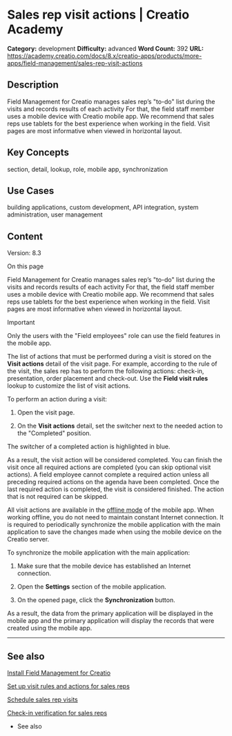 # Sales rep visit actions | Creatio Academy

**Category:** development **Difficulty:** advanced **Word Count:** 392 **URL:**
https://academy.creatio.com/docs/8.x/creatio-apps/products/more-apps/field-management/sales-rep-visit-actions

## Description

Field Management for Creatio manages sales rep’s "to-do" list during the visits
and records results of each activity For that, the field staff member uses a
mobile device with Creatio mobile app. We recommend that sales reps use tablets
for the best experience when working in the field. Visit pages are most
informative when viewed in horizontal layout.

## Key Concepts

section, detail, lookup, role, mobile app, synchronization

## Use Cases

building applications, custom development, API integration, system
administration, user management

## Content

Version: 8.3

On this page

Field Management for Creatio manages sales rep’s "to-do" list during the visits
and records results of each activity For that, the field staff member uses a
mobile device with Creatio mobile app. We recommend that sales reps use tablets
for the best experience when working in the field. Visit pages are most
informative when viewed in horizontal layout.

Important

Only the users with the "Field employees" role can use the field features in the
mobile app.

The list of actions that must be performed during a visit is stored on the
**Visit actions** detail of the visit page. For example, according to the rule
of the visit, the sales rep has to perform the following actions: check-in,
presentation, order placement and check-out. Use the **Field visit rules**
lookup to customize the list of visit actions.

To perform an action during a visit:

1. Open the visit page.

2. On the **Visit actions** detail, set the switcher next to the needed action
   to the "Completed" position.

The switcher of a completed action is highlighted in blue.

As a result, the visit action will be considered completed. You can finish the
visit once all required actions are completed (you can skip optional visit
actions). A field employee cannot complete a required action unless all
preceding required actions on the agenda have been completed. Once the last
required action is completed, the visit is considered finished. The action that
is not required can be skipped.

All visit actions are available in the
[offline mode](https://academy.creatio.com/documents?id=1390#title-773-5) of the
mobile app. When working offline, you do not need to maintain constant Internet
connection. It is required to periodically synchronize the mobile application
with the main application to save the changes made when using the mobile device
on the Creatio server.

To synchronize the mobile application with the main application:

1. Make sure that the mobile device has established an Internet connection.

2. Open the **Settings** section of the mobile application.

3. On the opened page, click the **Synchronization** button.

As a result, the data from the primary application will be displayed in the
mobile app and the primary application will display the records that were
created using the mobile app.

---

## See also​

[Install Field Management for Creatio](https://academy.creatio.com/documents?id=1374)

[Set up visit rules and actions for sales reps](https://academy.creatio.com/documents?id=2332)

[Schedule sales rep visits](https://academy.creatio.com/documents?id=2333)

[Check-in verification for sales reps](https://academy.creatio.com/documents?id=2335)

- See also
